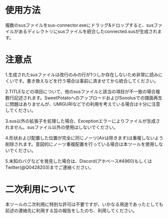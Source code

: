 # 使用方法

複数のsusファイルをsus-connector.exeにドラッグ&ドロップすると、susファイルがあるディレクトリにsusファイルを統合したconnected.susが生成されます。

# 注意点

1.生成されたsusファイルは改行のみの行が1つしか存在しないため非常に読みにくいです。書き換えなどを行う場合は事前に済ませてから統合してください。

2.TITLEなどの項目について、他のsusファイルと該当の項目が不一致の場合複数行記述されます。SweetPotatoへのアップロードおよびSonolusでの譜面再生に問題はありませんが、UMIGURIなどでの利用を考えている場合は十分に注意してください。

3.sus以外の拡張子を処理した場合、Exceptionエラーによりファイルが生成されません。susファイル以外の使用はしないでください。

4.形状および配置した位置が完全に同じノーツ(Airは除きます)は重複しないよう削除されます。意図的にノーツ重複配置を行っている場合は本ツールを使用しないでください。

5.未知のバグなどを発見した場合は、Discord(アホベース#4960)もしくはTwitter(@Q0428203)までご連絡ください。

# 二次利用について

本ツールの二次利用に特別な許可は不要ですが、いかなる用途であったとしても前述の連絡先に利用する旨の報告をしたのち、利用してください。
